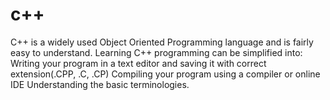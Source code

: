 # c++
C++ is a widely used Object Oriented Programming language and is fairly easy to understand. Learning  C++ programming can be simplified into:    Writing your program in a text editor and saving it with correct extension(.CPP, .C, .CP) Compiling your program using a compiler or online IDE Understanding the basic terminologies.   
